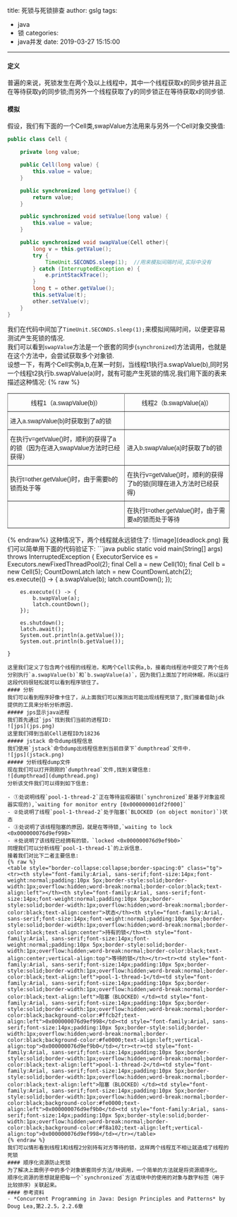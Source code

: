 title: 死锁与死锁排查
author: gslg
tags:
  - java
  - 锁
categories:
  - java并发
date: 2019-03-27 15:15:00
---
#### 定义
普遍的来说，死锁发生在两个及以上线程中，其中一个线程获取x的同步锁并且正在等待获取y的同步锁;而另外一个线程获取了y的同步锁正在等待获取x的同步锁.  
#### 模拟
假设，我们有下面的一个Cell类,swapValue方法用来与另外一个Cell对象交换值:  
```java
public class Cell {

    private long value;

    public Cell(long value) {
        this.value = value;
    }

    public synchronized long getValue() {
        return value;
    }

    public synchronized void setValue(long value) {
        this.value = value;
    }

    public synchronized void swapValue(Cell other){
        long v = this.getValue();
        try {
            TimeUnit.SECONDS.sleep(1);  //用来模拟间隔时间,实际中没有
        } catch (InterruptedException e) {
            e.printStackTrace();
        }
        long t = other.getValue();
        this.setValue(t);
        other.setValue(v);
    }
}
```
我们在代码中间加了`TimeUnit.SECONDS.sleep(1);`来模拟间隔时间，以便更容易测试产生死锁的情况.  
我们可以看到`swapValue`方法是一个嵌套的同步(`synchronized`)方法调用，也就是在这个方法中，会尝试获取多个对象锁.  
设想一下，有两个Cell实例a,b,在某一时刻，当线程t1执行a.swapValue(b),同时另一个线程t2执行b.swapValue(a)时，就有可能产生死锁的情况.我们用下面的表来描述这种情况:
{% raw %}
<style type="text/css">
.tg  {border-collapse:collapse;border-spacing:0;}
.tg td{font-family:Arial, sans-serif;font-size:14px;padding:10px 5px;border-style:solid;border-width:1px;overflow:hidden;word-break:normal;border-color:black;}
.tg th{font-family:Arial, sans-serif;font-size:14px;font-weight:normal;padding:10px 5px;border-style:solid;border-width:1px;overflow:hidden;word-break:normal;border-color:black;}
.tg .tg-uys7{border-color:inherit;text-align:center}
.tg .tg-xldj{border-color:inherit;text-align:left}
</style>
<table class="tg">
  <tr>
    <th class="tg-uys7">线程1（a.swapValue(b)）</th>
    <th class="tg-uys7">线程2（b.swapValue(a)）</th>
  </tr>
  <tr>
    <td class="tg-xldj">进入a.swapValue(b)时获取到了a的锁</td>
    <td class="tg-xldj"></td>
  </tr>
  <tr>
    <td class="tg-xldj">在执行v=getValue()时，顺利的获得了a的锁（因为在进入swapValue方法时已经获得）</td>
    <td class="tg-xldj">进入b.swapValue(a)时获取了b的锁</td>
  </tr>
  <tr>
    <td class="tg-xldj">执行t=other.getValue()时，由于需要b的锁而处于等</td>
    <td class="tg-xldj">在执行v=getValue()时，顺利的获得了b的锁(同理在进入方法时已经获得)</td>
  </tr>
  <tr>
    <td class="tg-xldj"></td>
    <td class="tg-xldj">在执行t=other.getValue()时，由于需要a的锁而处于等待</td>
  </tr>
</table>
{% endraw%}
这种情况下，两个线程就永远锁住了:
![image](deadlock.png)  
我们可以简单用下面的代码验证下:  
```java
public static void main(String[] args) throws InterruptedException {
        ExecutorService es = Executors.newFixedThreadPool(2);
        final Cell a = new Cell(10);
        final Cell b = new Cell(5);
        CountDownLatch latch = new CountDownLatch(2);
        es.execute(() -> {
            a.swapValue(b);
            latch.countDown();
        });

        es.execute(() -> {
            b.swapValue(a);
            latch.countDown();
        });

        es.shutdown();
        latch.await();
        System.out.println(a.getValue());
        System.out.println(b.getValue());

    }
```
这里我们定义了包含两个线程的线程池，和两个Cell实例a,b，接着向线程池中提交了两个任务分别执行`a.swapValue(b)`和`b.swapValue(a)`，因为我们上面加了时间休眠，所以运行这段代码很轻松就可以看到程序锁住了。  
#### 分析
我们可以看到程序好像卡住了，从上面我们可以推测出可能出现线程死锁了,我们接着借助jdk提供的工具来分析分析原因.
##### jps显示java进程
我们首先通过`jps`找到我们当前的进程ID:  
![jps](jps.png)
这里我们得到当前Cell进程ID为18236
##### jstack 命令dump线程信息
我们使用`jstack`命令dump出线程信息到当前目录下`dumpthread`文件中.
![jps](jstack.png)
##### 分析线程dump文件
现在我们可以打开刚刚的`dumpthread`文件,找到关键信息:
![dumpthread](dumpthread.png)
分析该文件我们可以得到如下信息:   

- ①处说明线程`pool-1-thread-2`正在等待监视器锁(`synchronized`是基于对象监视器实现的),`waiting for monitor entry [0x000000001df2f000]`
- ②处说明了线程`pool-1-thread-2`处于阻塞(`BLOCKED (on object monitor)`)状态
- ③处说明了该线程阻塞的原因，就是在等待锁,`waiting to lock <0x000000076d9ef998>`
- ④处说明了该线程已经拥有的锁，`locked <0x000000076d9ef9b0>`
同理我们可以分析线程`pool-1-thread-1`的上诉信息.  
接着我们对比下二者主要信息:  
{% raw %}
<table style="border-collapse:collapse;border-spacing:0" class="tg"><tr><th style="font-family:Arial, sans-serif;font-size:14px;font-weight:normal;padding:10px 5px;border-style:solid;border-width:1px;overflow:hidden;word-break:normal;border-color:black;text-align:left"></th><th style="font-family:Arial, sans-serif;font-size:14px;font-weight:normal;padding:10px 5px;border-style:solid;border-width:1px;overflow:hidden;word-break:normal;border-color:black;text-align:center">状态</th><th style="font-family:Arial, sans-serif;font-size:14px;font-weight:normal;padding:10px 5px;border-style:solid;border-width:1px;overflow:hidden;word-break:normal;border-color:black;text-align:center">持有的锁</th><th style="font-family:Arial, sans-serif;font-size:14px;font-weight:normal;padding:10px 5px;border-style:solid;border-width:1px;overflow:hidden;word-break:normal;border-color:black;text-align:center;vertical-align:top">等待的锁</th></tr><tr><td style="font-family:Arial, sans-serif;font-size:14px;padding:10px 5px;border-style:solid;border-width:1px;overflow:hidden;word-break:normal;border-color:black;text-align:left">pool-1-thread-1</td><td style="font-family:Arial, sans-serif;font-size:14px;padding:10px 5px;border-style:solid;border-width:1px;overflow:hidden;word-break:normal;border-color:black;text-align:left">阻塞（BLOCKED）</td><td style="font-family:Arial, sans-serif;font-size:14px;padding:10px 5px;border-style:solid;border-width:1px;overflow:hidden;word-break:normal;border-color:black;background-color:#ffcb2f;text-align:left">0x000000076d9ef998</td><td style="font-family:Arial, sans-serif;font-size:14px;padding:10px 5px;border-style:solid;border-width:1px;overflow:hidden;word-break:normal;border-color:black;background-color:#fe0000;text-align:left;vertical-align:top">0x000000076d9ef9b0</td></tr><tr><td style="font-family:Arial, sans-serif;font-size:14px;padding:10px 5px;border-style:solid;border-width:1px;overflow:hidden;word-break:normal;border-color:black;text-align:left">pool-1-thread-2</td><td style="font-family:Arial, sans-serif;font-size:14px;padding:10px 5px;border-style:solid;border-width:1px;overflow:hidden;word-break:normal;border-color:black;text-align:left">阻塞（BLOCKED）</td><td style="font-family:Arial, sans-serif;font-size:14px;padding:10px 5px;border-style:solid;border-width:1px;overflow:hidden;word-break:normal;border-color:black;background-color:#fe0000;text-align:left">0x000000076d9ef9b0</td><td style="font-family:Arial, sans-serif;font-size:14px;padding:10px 5px;border-style:solid;border-width:1px;overflow:hidden;word-break:normal;border-color:black;background-color:#f8a102;text-align:left;vertical-align:top">0x000000076d9ef998</td></tr></table>
{% endraw %}
我们可以情形看到线程1和线程2分别持有对方等待的锁，这样两个线程互不相让就造成了线程的死锁  
#### 顺序化资源防止死锁
为了解决上面例子中的多个对象嵌套同步方法/块调用，一个简单的方法就是将资源顺序化。  
顺序化资源的思想就是把每一个`synchronized`方法或块中的使用的对象与数字标签（用于比较排序）关联起来。
#### 参考资料
- *Concurrent Programming in Java: Design Principles and Patterns* by Doug Lea,第2.2.5，2.2.6章


